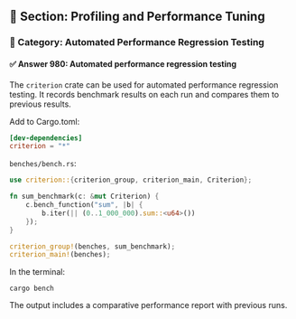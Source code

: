## 📘 Section: Profiling and Performance Tuning  
### 🔹 Category: Automated Performance Regression Testing  
#### ✅ Answer 980: Automated performance regression testing

The `criterion` crate can be used for automated performance regression testing. It records benchmark results on each run and compares them to previous results.

Add to Cargo.toml:
```toml
[dev-dependencies]
criterion = "*"
```

`benches/bench.rs`:
```rust
use criterion::{criterion_group, criterion_main, Criterion};

fn sum_benchmark(c: &mut Criterion) {
    c.bench_function("sum", |b| {
        b.iter(|| (0..1_000_000).sum::<u64>())
    });
}

criterion_group!(benches, sum_benchmark);
criterion_main!(benches);
```

In the terminal:
```
cargo bench
```
The output includes a comparative performance report with previous runs.
